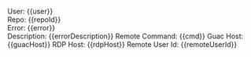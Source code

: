 User: {{user}}  
Repo: {{repoId}}  
Error: {{error}}  
Description: {{errorDescription}}
Remote Command: {{cmd}}
Guac Host: {{guacHost}}
RDP Host: {{rdpHost}}
Remote User Id: {{remoteUserId}}
